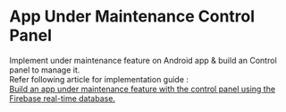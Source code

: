 # App Under Maintenance Control Panel

Implement under maintenance feature on Android app & build an Control panel to manage it.  
Refer following article for implementation guide :  
[Build an app under maintenance feature with the control panel using the Firebase real-time database.
](https://medium.com/@sharmadhiraj.np/build-an-app-under-maintenance-feature-with-the-control-panel-using-the-firebase-real-time-f0815ef38c20)
